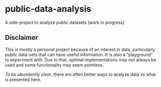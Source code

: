 # public-data-analysis
A side-project to analyze public datasets (work in progress)

## Disclaimer
This is mostly a personal project because of an interest in data, particularly public data-sets that can have useful information. It is also a "playground" to experiment with. Due to that, optimal implementations may not always be used and some functionality may seem pointless.

*To be ubundently clear*, there are often better ways to analyze data vs what is presented here.
